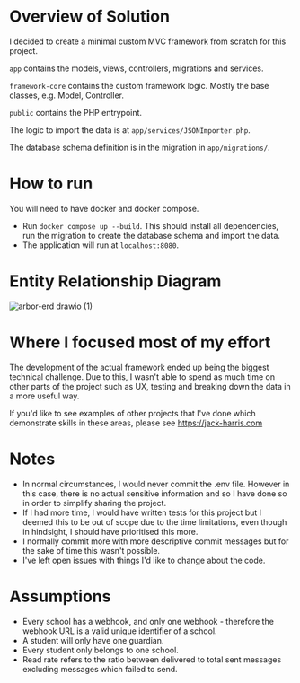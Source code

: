 
# Overview of Solution

I decided to create a minimal custom MVC framework from scratch for this project.

`app` contains the models, views, controllers, migrations and services.

`framework-core` contains the custom framework logic. Mostly the base classes, e.g. Model, Controller.

`public` contains the PHP entrypoint.

The logic to import the data is at `app/services/JSONImporter.php`.

The database schema definition is in the migration in `app/migrations/`.

# How to run

You will need to have docker and docker compose.

- Run `docker compose up --build`. This should install all dependencies, run the migration to create the database schema and import the data.
- The application will run at `localhost:8080`.

# Entity Relationship Diagram

![arbor-erd drawio (1)](https://github.com/user-attachments/assets/6df658f2-c8cb-4289-956d-418ffb84e350)


# Where I focused most of my effort

The development of the actual framework ended up being the biggest technical challenge. Due to this, I wasn't able to spend as much time on other parts of the project such as UX, testing and breaking down the data in a more useful way.

If you'd like to see examples of other projects that I've done which demonstrate skills in these areas, please see https://jack-harris.com

# Notes

- In normal circumstances, I would never commit the .env file. However in this case, there is no actual sensitive information and so I have done so in order to simplify sharing the project.
- If I had more time, I would have written tests for this project but I deemed this to be out of scope due to the time limitations, even though in hindsight, I should have prioritised this more.
- I normally commit more with more descriptive commit messages but for the sake of time this wasn't possible.
- I've left open issues with things I'd like to change about the code.

# Assumptions

- Every school has a webhook, and only one webhook - therefore the webhook URL is a valid unique identifier of a school.
- A student will only have one guardian.
- Every student only belongs to one school.
- Read rate refers to the ratio between delivered to total sent messages excluding messages which failed to send.
